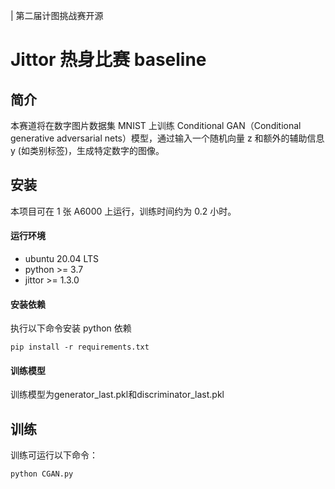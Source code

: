 | 第二届计图挑战赛开源

# Jittor 热身比赛 baseline
## 简介
本赛道将在数字图片数据集 MNIST 上训练 Conditional GAN（Conditional generative adversarial nets）模型，通过输入一个随机向量 z 和额外的辅助信息 y (如类别标签)，生成特定数字的图像。

## 安装 
本项目可在 1 张 A6000 上运行，训练时间约为 0.2 小时。

#### 运行环境
- ubuntu 20.04 LTS
- python >= 3.7
- jittor >= 1.3.0

#### 安装依赖
执行以下命令安装 python 依赖
```
pip install -r requirements.txt
```

#### 训练模型
训练模型为generator_last.pkl和discriminator_last.pkl

## 训练
训练可运行以下命令：
```
python CGAN.py
```


